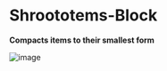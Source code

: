 # Shroototems-Block

<b>Compacts items to their smallest form</b>

![image](https://user-images.githubusercontent.com/47718633/184559028-cafb7412-c72e-4f9c-a55d-b71b5a0cdc76.png)
